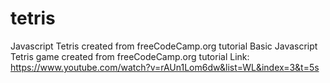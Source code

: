 # tetris
Javascript Tetris created from freeCodeCamp.org tutorial
Basic Javascript Tetris game created from freeCodeCamp.org tutorial
Link: https://www.youtube.com/watch?v=rAUn1Lom6dw&list=WL&index=3&t=5s
